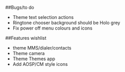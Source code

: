 ##Bugs/to do
* Theme text selection actions
* Ringtone chooser background should be Holo grey
* Fix power off menu colours and icons

##Features wishlist
* theme MMS/dialer/contacts
* Theme camera
* Theme Themes app
* Add AOSP/CM style icons
